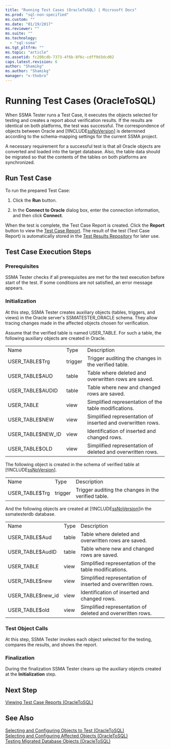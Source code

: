 ```yaml
---
title: "Running Test Cases (OracleToSQL) | Microsoft Docs"
ms.prod: "sql-non-specified"
ms.custom: ""
ms.date: "01/19/2017"
ms.reviewer: ""
ms.suite: ""
ms.technology: 
  - "sql-ssma"
ms.tgt_pltfrm: ""
ms.topic: "article"
ms.assetid: fc208cdb-7373-4f6b-8f6c-cdff9d3dcd02
caps.latest.revision: 6
author: "Shamikg"
ms.author: "Shamikg"
manager: "v-thobro"
---
```

# Running Test Cases (OracleToSQL)
When SSMA Tester runs a Test Case, it executes the objects selected for testing and creates a report about verification results. If the results are identical on both platforms, the test was successful. The correspondence of objects between Oracle and [!INCLUDE[ssNoVersion](../../includes/ssnoversion_md.md)] is determined according to the schema-mapping settings for the current SSMA project.  
  
A necessary requirement for a successful test is that all Oracle objects are converted and loaded into the target database. Also, the table data should be migrated so that the contents of the tables on both platforms are synchronized.  
  
## Run Test Case  
To run the prepared Test Case:  
  
1.  Click the **Run** button.  
  
2.  In the **Connect to Oracle** dialog box, enter the connection information, and then click **Connect**.  
  
When the test is complete, the Test Case Report is created. Click the **Report** button to view the [Test Case Report](http://msdn.microsoft.com/en-us/8da14323-9dd6-4019-bf79-3e8b972a9bc0). The result of the test (Test Case Report) is automatically stored in the [Test Results Repository](http://msdn.microsoft.com/en-us/f941cce4-d3e3-4aeb-a88a-4f101a97a9f4) for later use.  
  
## Test Case Execution Steps  
  
### Prerequisites  
SSMA Tester checks if all prerequisites are met for the test execution before start of the test. If some conditions are not satisfied, an error message appears.  
  
### Initialization  
At this step, SSMA Tester creates auxiliary objects (tables, triggers, and views) in the Oracle server's SSMATESTER_ORACLE schema. They allow tracing changes made in the affected objects chosen for verification.  
  
Assume that the verified table is named USER_TABLE. For such a table, the following auxiliary objects are created in Oracle.  
  
||||  
|-|-|-|  
|Name|Type|Description|  
|USER_TABLE$Trg|trigger|Trigger auditing the changes in the verified table.|  
|USER_TABLE$AUD|table|Table where deleted and overwritten rows are saved.|  
|USER_TABLE$AUDID|table|Table where new and changed rows are saved.|  
|USER_TABLE|view|Simplified representation of the table modifications.|  
|USER_TABLE$NEW|view|Simplified representation of inserted and overwritten rows.|  
|USER_TABLE$NEW_ID|view|Identification of inserted and changed rows.|  
|USER_TABLE$OLD|view|Simplified representation of deleted and overwritten rows.|  
  
The following object is created in the schema of verified table at [!INCLUDE[ssNoVersion](../../includes/ssnoversion_md.md)].  
  
||||  
|-|-|-|  
|Name|Type|Description|  
|USER_TABLE$Trg|trigger|Trigger auditing the changes in the verified table.|  
  
And the following objects are created at [!INCLUDE[ssNoVersion](../../includes/ssnoversion_md.md)]in the ssmatesterdb database.  
  
||||  
|-|-|-|  
|Name|Type|Description|  
|USER_TABLE$Aud|table|Table where deleted and overwritten rows are saved.|  
|USER_TABLE$AudID|table|Table where new and changed rows are saved.|  
|USER_TABLE|view|Simplified representation of the table modifications.|  
|USER_TABLE$new|view|Simplified representation of inserted and overwritten rows.|  
|USER_TABLE$new_id|view|Identification of inserted and changed rows.|  
|USER_TABLE$old|view|Simplified representation of deleted and overwritten rows.|  
  
### Test Object Calls  
At this step, SSMA Tester invokes each object selected for the testing, compares the results, and shows the report.  
  
### Finalization  
During the finalization SSMA Tester cleans up the auxiliary objects created at the **Initialization** step.  
  
## Next Step  
[Viewing Test Case Reports &#40;OracleToSQL&#41;](../../ssma/oracle/viewing-test-case-reports-oracletosql.md)  
  
## See Also  
[Selecting and Configuring Objects to Test &#40;OracleToSQL&#41;](../../ssma/oracle/selecting-and-configuring-objects-to-test-oracletosql.md)  
[Selecting and Configuring Affected Objects &#40;OracleToSQL&#41;](../../ssma/oracle/selecting-and-configuring-affected-objects-oracletosql.md)  
[Testing Migrated Database Objects &#40;OracleToSQL&#41;](../../ssma/oracle/testing-migrated-database-objects-oracletosql.md)  
  
